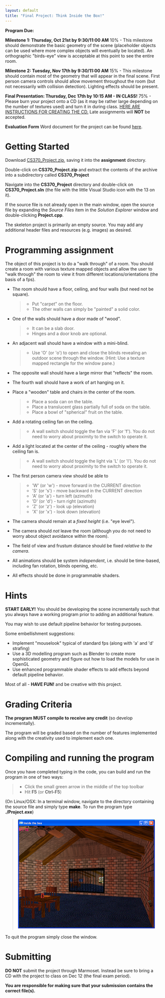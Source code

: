 ```yaml
---
layout: default
title: "Final Project: Think Inside the Box!"
---
```


**Program Due:**

**Milestone 1: Thursday, Oct 21st by 9:30/11:00 AM** 10% - This milestone should demonstrate the basic geometry of the scene (placeholder objects can be used where more complex objects will eventually be located). An orthographic "birds-eye" view is acceptable at this point to see the entire room.

**Milestone 2: Tuesday, Nov 17th by 9:30/11:00 AM** 15% - This milestone should contain most of the geometry that will appear in the final scene. First person camera controls should allow movement throughout the room (but not necessarily with collision detection). Lighting effects should be present.

**Final Presentation: Thursday, Dec 17th by 10:15 AM - IN CLASS!** 75% - Please burn your project onto a CD (as it may be rather large depending on the number of textures used) and turn it in during class. [HERE ARE INSTRUCTIONS FOR CREATING THE CD.](ProjectSubmit.html) Late assignments will **NOT** be accepted.

**Evaluation Form** Word document for the project can be found [here](CS370_Final_Project_eval.docx).

Getting Started
===============

Download [CS370\_Project.zip](src/CS370_Project.zip), saving it into the **assignment** directory.

Double-click on **CS370\_Project.zip** and extract the contents of the archive into a subdirectory called **CS370\_Project**

Navigate into the **CS370\_Project** directory and double-click on **CS370\_Project.sln** (the file with the little Visual Studio icon with the 13 on it).

If the source file is not already open in the main window, open the source file by expanding the *Source Files* item in the *Solution Explorer* window and double-clicking **Project.cpp**.

The skeleton project is primarily an empty source. You may add any additional header files and resources (e.g. images) as desired.

Programming assignment
======================

The object of this project is to do a "walk through" of a room. You should create a room with various texture mapped objects and allow the user to "walk through" the room to view it from different locations/orientations (the basis of a fps).

-   The room should have a floor, ceiling, and four walls (but need not be square).

    > -   Put "carpet" on the floor.
    > -   The other walls can simply be "painted" a solid color.

-   One of the walls should have a door made of "wood".

    > -   It can be a slab door.
    > -   Hinges and a door knob are optional.

-   An adjacent wall should have a window with a mini-blind.

    > -   Use 'O' (or 'o') to open and close the blinds revealing an outdoor scene through the window. (Hint: Use a texture mapped rectangle for the window pane.)

-   The opposite wall should have a large mirror that "reflects" the room.
-   The fourth wall should have a work of art hanging on it.
-   Place a "wooden" table and chairs in the center of the room.

    > -   Place a soda can on the table.
    > -   Place a translucent glass partially full of soda on the table.
    > -   Place a bowl of "spherical" fruit on the table.

-   Add a rotating ceiling fan on the ceiling.

    > -   A wall switch should toggle the fan via 'F' (or 'f'). You do not need to worry about proximity to the switch to operate it.

-   Add a light located at the center of the ceiling - roughly where the ceiling fan is.

    > -   A wall switch should toggle the light via 'L' (or 'l'). You do not need to worry about proximity to the switch to operate it.

-   The first person camera view should be able to

    > -   'W' (or 'w') - move forward in the CURRENT direction
    > -   'S' (or 's') - move backward in the CURRENT direction
    > -   'A' (or 'a') - turn left (azimuth)
    > -   'D' (or 'd') - turn right (azimuth)
    > -   'Z' (or 'z') - look up (elevation)
    > -   'X' (or 'x') - look down (elevation)

-   The camera should remain at a *fixed height* (i.e. "eye level").
-   The camera should *not* leave the room (although you do not need to worry about object avoidance within the room).
-   The field of view and frustum distance should be fixed *relative to the camera*.
-   All animations should be system *independent*, i.e. should be time-based, including fan rotation, blinds opening, etc.
-   All effects should be done in programmable shaders.

Hints
=====

**START EARLY!** You should be developing the scene incrementally such that you always have a working program prior to adding an additional feature.

You may wish to use default pipeline behavior for testing purposes.

Some embellishment suggestions:

-   Implement "mouselook" typical of standard fps (along with 'a' and 'd' strafing)
-   Use a 3D modelling program such as Blender to create more sophisticated geometry and figure out how to load the models for use in OpenGL
-   Use enhanced programmable shader effects to add effects beyond default pipeline behavior.

Most of all - **HAVE FUN!** and be creative with this project.

Grading Criteria
================

**The program MUST compile to receive any credit** (so develop incrementally).

The program will be graded based on the number of features implemented along with the creativity used to implement each one.

Compiling and running the program
=================================

Once you have completed typing in the code, you can build and run the program in one of two ways:

> -   Click the small green arrow in the middle of the top toolbar
> -   Hit **F5** (or **Ctrl-F5**)

(On Linux/OSX: In a terminal window, navigate to the directory containing the source file and simply type **make**. To run the program type **./Project.exe**)

> ![image](images/project/House.png)

To quit the program simply close the window.

Submitting
==========

**DO NOT** submit the project through Marmoset. Instead be sure to bring a CD with the project to class on Dec 12 (the final exam period).

**You are responsible for making sure that your submission contains the correct file(s).**

